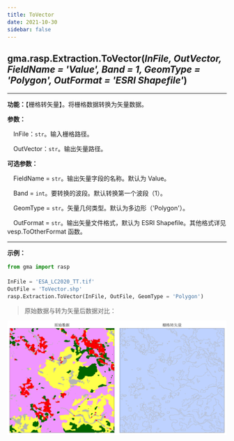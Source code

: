 ```yaml
---
title: ToVector
date: 2021-10-30
sidebar: false
---
```


## gma.rasp.Extraction.**ToVector**(*InFile, OutVector, FieldName = 'Value', Band = 1, GeomType = 'Polygon', OutFormat = 'ESRI Shapefile'*)

---

**功能：**【栅格转矢量】。将栅格数据转换为矢量数据。

**参数：** 

&emsp;InFile：`str`。输入栅格路径。

&emsp;OutVector：`str`。输出矢量路径。

**可选参数：**

&emsp;FieldName  = `str`。输出矢量字段的名称。默认为 Value。

&emsp;Band  = `int`。要转换的波段。默认转换第一个波段（1）。

&emsp;GeomType = `str`。矢量几何类型。默认为多边形（'Polygon'）。

&emsp;OutFormat   = `str`。输出矢量文件格式，默认为 ESRI Shapefile。其他格式详见 vesp.ToOtherFormat 函数。

---

**示例：**

```python
from gma import rasp

InFile = 'ESA_LC2020_TT.tif'
OutFile = 'ToVector.shp'
rasp.Extraction.ToVector(InFile, OutFile, GeomType = 'Polygon')
```

> 原始数据与转为矢量后数据对比：

![](/rasp/ToVector.png)
